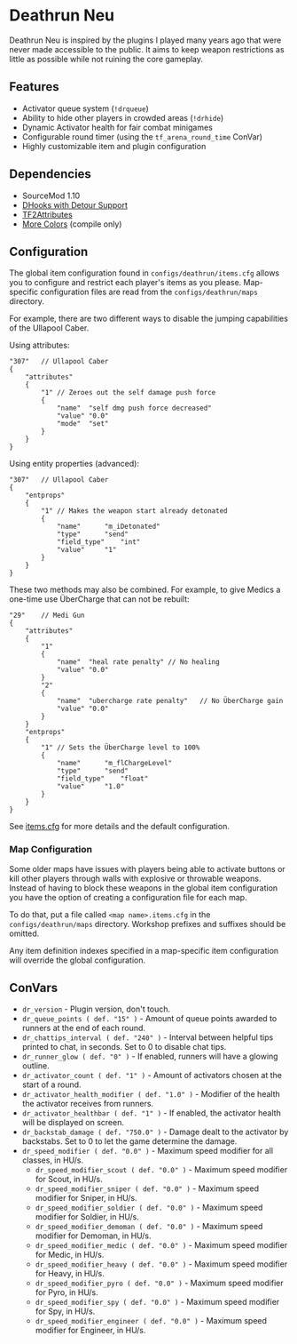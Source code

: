 # Deathrun Neu

Deathrun Neu is inspired by the plugins I played many years ago that were never made accessible to the public.
It aims to keep weapon restrictions as little as possible while not ruining the core gameplay.

## Features

* Activator queue system (`!drqueue`)
* Ability to hide other players in crowded areas (`!drhide`)
* Dynamic Activator health for fair combat minigames
* Configurable round timer (using the `tf_arena_round_time` ConVar)
* Highly customizable item and plugin configuration

## Dependencies

* SourceMod 1.10
* [DHooks with Detour Support](https://forums.alliedmods.net/showpost.php?p=2588686&postcount=589)
* [TF2Attributes](https://forums.alliedmods.net/showthread.php?t=210221)
* [More Colors](https://forums.alliedmods.net/showthread.php?t=185016) (compile only)

## Configuration

The global item configuration found in `configs/deathrun/items.cfg` allows you to configure and restrict each player's
items as you please. Map-specific configuration files are read from the `configs/deathrun/maps` directory.

For example, there are two different ways to disable the jumping capabilities of the Ullapool Caber.

Using attributes:

```
"307"	// Ullapool Caber
{
	"attributes"
	{
		"1"	// Zeroes out the self damage push force
		{
			"name"	"self dmg push force decreased"
			"value"	"0.0"
			"mode"	"set"
		}
	}
}
```

Using entity properties (advanced):

```
"307"	// Ullapool Caber
{
	"entprops"
	{
		"1"	// Makes the weapon start already detonated
		{
			"name"		"m_iDetonated"
			"type"		"send"
			"field_type"	"int"
			"value"		"1"
		}
	}
}
```

These two methods may also be combined. For example, to give Medics a one-time use ÜberCharge that can not be rebuilt:

```
"29"	// Medi Gun
{
	"attributes"
	{
		"1"
		{
			"name"	"heal rate penalty"	// No healing
			"value"	"0.0"
		}
		"2"
		{
			"name"	"ubercharge rate penalty"	// No ÜberCharge gain
			"value"	"0.0"
		}
	}
	"entprops"
	{
		"1"	// Sets the ÜberCharge level to 100%
		{
			"name"		"m_flChargeLevel"
			"type"		"send"
			"field_type"	"float"
			"value"		"1.0"
		}
	}
}
```

See [items.cfg](/addons/sourcemod/configs/deathrun/items.cfg) for more details and the default configuration.

### Map Configuration

Some older maps have issues with players being able to activate buttons or kill other players through walls with
explosive or throwable weapons. Instead of having to block these weapons in the global item configuration you have the
option of creating a configuration file for each map.

To do that, put a file called `<map name>.items.cfg` in the `configs/deathrun/maps` directory. Workshop prefixes and
suffixes should be omitted.

Any item definition indexes specified in a map-specific item configuration will override the global configuration.

## ConVars

- `dr_version` - Plugin version, don't touch.
- `dr_queue_points ( def. "15" )` - Amount of queue points awarded to runners at the end of each round.
- `dr_chattips_interval ( def. "240" )` - Interval between helpful tips printed to chat, in seconds. Set to 0 to disable
  chat tips.
- `dr_runner_glow ( def. "0" )` - If enabled, runners will have a glowing outline.
- `dr_activator_count ( def. "1" )` - Amount of activators chosen at the start of a round.
- `dr_activator_health_modifier ( def. "1.0" )` - Modifier of the health the activator receives from runners.
- `dr_activator_healthbar ( def. "1" )` - If enabled, the activator health will be displayed on screen.
- `dr_backstab_damage ( def. "750.0" )` - Damage dealt to the activator by backstabs. Set to 0 to let the game determine the damage.
- `dr_speed_modifier ( def. "0.0" )` - Maximum speed modifier for all classes, in HU/s.
    - `dr_speed_modifier_scout ( def. "0.0" )` - Maximum speed modifier for Scout, in HU/s.
    - `dr_speed_modifier_sniper ( def. "0.0" )` - Maximum speed modifier for Sniper, in HU/s.
    - `dr_speed_modifier_soldier ( def. "0.0" )` - Maximum speed modifier for Soldier, in HU/s.
    - `dr_speed_modifier_demoman ( def. "0.0" )` - Maximum speed modifier for Demoman, in HU/s.
    - `dr_speed_modifier_medic ( def. "0.0" )` - Maximum speed modifier for Medic, in HU/s.
    - `dr_speed_modifier_heavy ( def. "0.0" )` - Maximum speed modifier for Heavy, in HU/s.
    - `dr_speed_modifier_pyro ( def. "0.0" )` - Maximum speed modifier for Pyro, in HU/s.
    - `dr_speed_modifier_spy ( def. "0.0" )` - Maximum speed modifier for Spy, in HU/s.
    - `dr_speed_modifier_engineer ( def. "0.0" )` - Maximum speed modifier for Engineer, in HU/s.
